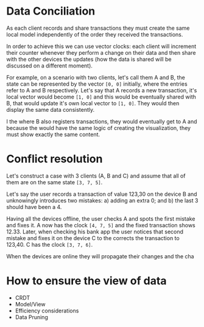 # Data Conciliation

As each client records and share transactions they must create the same local
model independently of the order they received the transactions.

In order to achieve this we can use vector clocks: each client will increment
their counter whenever they perform a change on their data and then share with
the other devices the updates (how the data is shared will be discussed on a
different moment).

For example, on a scenario with two clients, let's call them A and B, the state
can be represented by the vector `[0, 0]` initially, where the entries refer to A
and B respectively. Let's say that A records a new transaction, it's local
vector would become `[1, 0]` and this would be eventually shared with B, that
would update it's own local vector to `[1, 0]`. They would then display the same
data consistently.

I the where B also registers transactions, they would eventually get to A and
because the would have the same logic of creating the visualization, they must
show exactly the same content.

# Conflict resolution

Let's construct a case with 3 clients (A, B and C) and assume that all of them
are on the same state `[3, 7, 5]`.

Let's say the user records a transaction of value 123,30 on the device B and
unknowingly introduces two mistakes: a) adding an extra 0; and b) the last 3
should have been a 4.

Having all the devices offline, the user checks A and spots the first mistake
and fixes it. A now has the clock `[4, 7, 5]` and the fixed transaction shows
12.33. Later, when checking his bank app
the user notices that second mistake and fixes it on the device C to the
corrects the transaction to 123,40. C has the clock `[3, 7, 6]`.

When the devices are online they will propagate their changes and the cha

# How to ensure the view of data

* CRDT
* Model/View
* Efficiency considerations
* Data Pruning
